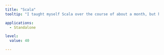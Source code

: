 ```yaml
---
title: "Scala"
tooltip: "I taught myself Scala over the course of about a month, but haven't had the opportunity to use it professionally"

applications:
  - Standalone

level:
  value: 40

---
```

